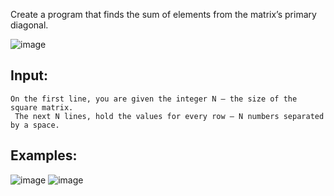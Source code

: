 Create a program that finds the sum of elements from the matrix’s primary diagonal.

![image](https://user-images.githubusercontent.com/45227327/213568933-560d6a5e-95c3-4cf7-ae56-a65432efe7fe.png)

## Input: 
  
    On the first line, you are given the integer N – the size of the square matrix.
     The next N lines, hold the values for every row – N numbers separated by a space.

## Examples: 

![image](https://user-images.githubusercontent.com/45227327/213569136-cd46759e-4284-476e-af89-a1da83ce54cb.png)
![image](https://user-images.githubusercontent.com/45227327/213569202-833bbd14-7308-4608-b59e-1d37f6d81125.png)
